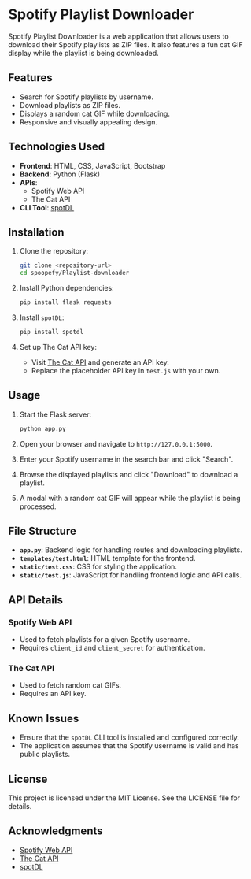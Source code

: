 # Spotify Playlist Downloader

Spotify Playlist Downloader is a web application that allows users to download their Spotify playlists as ZIP files. It also features a fun cat GIF display while the playlist is being downloaded.

## Features

- Search for Spotify playlists by username.
- Download playlists as ZIP files.
- Displays a random cat GIF while downloading.
- Responsive and visually appealing design.

## Technologies Used

- **Frontend**: HTML, CSS, JavaScript, Bootstrap
- **Backend**: Python (Flask)
- **APIs**:
  - Spotify Web API
  - The Cat API
- **CLI Tool**: [spotDL](https://github.com/spotDL/spotify-downloader)

## Installation

1. Clone the repository:
   ```bash
   git clone <repository-url>
   cd spoopefy/Playlist-downloader
   ```

2. Install Python dependencies:
   ```bash
   pip install flask requests
   ```

3. Install `spotDL`:
   ```bash
   pip install spotdl
   ```

4. Set up The Cat API key:
   - Visit [The Cat API](https://thecatapi.com/) and generate an API key.
   - Replace the placeholder API key in `test.js` with your own.

## Usage

1. Start the Flask server:
   ```bash
   python app.py
   ```

2. Open your browser and navigate to `http://127.0.0.1:5000`.

3. Enter your Spotify username in the search bar and click "Search".

4. Browse the displayed playlists and click "Download" to download a playlist.

5. A modal with a random cat GIF will appear while the playlist is being processed.

## File Structure

- **`app.py`**: Backend logic for handling routes and downloading playlists.
- **`templates/test.html`**: HTML template for the frontend.
- **`static/test.css`**: CSS for styling the application.
- **`static/test.js`**: JavaScript for handling frontend logic and API calls.

## API Details

### Spotify Web API
- Used to fetch playlists for a given Spotify username.
- Requires `client_id` and `client_secret` for authentication.

### The Cat API
- Used to fetch random cat GIFs.
- Requires an API key.

## Known Issues

- Ensure that the `spotDL` CLI tool is installed and configured correctly.
- The application assumes that the Spotify username is valid and has public playlists.

## License

This project is licensed under the MIT License. See the LICENSE file for details.

## Acknowledgments

- [Spotify Web API](https://developer.spotify.com/documentation/web-api/)
- [The Cat API](https://thecatapi.com/)
- [spotDL](https://github.com/spotDL/spotify-downloader)